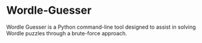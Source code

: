 # Wordle-Guesser
Wordle Guesser is a Python command-line tool designed to assist in solving Wordle puzzles through a brute-force approach. 
